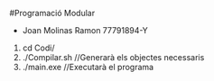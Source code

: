 #Programació Modular

- Joan Molinas Ramon 77791894-Y

1. cd Codi/
2. ./Compilar.sh //Generarà els objectes necessaris
3. ./main.exe //Executarà el programa
